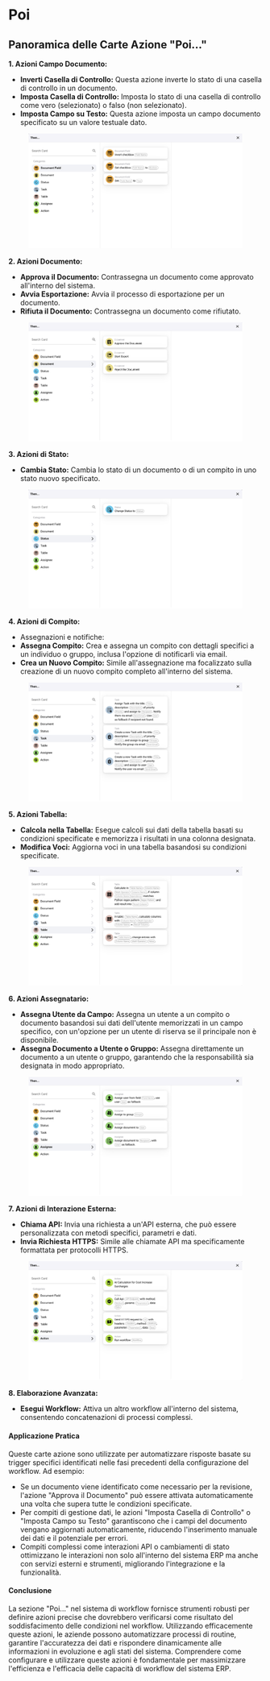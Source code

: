 # Poi

## Panoramica delle Carte Azione "Poi..."

**1. Azioni Campo Documento:**

* **Inverti Casella di Controllo:** Questa azione inverte lo stato di una casella di controllo in un documento.
* **Imposta Casella di Controllo:** Imposta lo stato di una casella di controllo come vero (selezionato) o falso (non selezionato).
* **Imposta Campo su Testo:** Questa azione imposta un campo documento specificato su un valore testuale dato.

<figure><img src="../../.gitbook/assets/then1.png" alt=""><figcaption></figcaption></figure>

**2. Azioni Documento:**

* **Approva il Documento:** Contrassegna un documento come approvato all'interno del sistema.
* **Avvia Esportazione:** Avvia il processo di esportazione per un documento.
* **Rifiuta il Documento:** Contrassegna un documento come rifiutato.

<figure><img src="../../.gitbook/assets/then2.png" alt=""><figcaption></figcaption></figure>

**3. Azioni di Stato:**

* **Cambia Stato:** Cambia lo stato di un documento o di un compito in uno stato nuovo specificato.

<figure><img src="../../.gitbook/assets/then3.png" alt=""><figcaption></figcaption></figure>

**4. Azioni di Compito:**

* Assegnazioni e notifiche:
* **Assegna Compito:** Crea e assegna un compito con dettagli specifici a un individuo o gruppo, inclusa l'opzione di notificarli via email.
* **Crea un Nuovo Compito:** Simile all'assegnazione ma focalizzato sulla creazione di un nuovo compito completo all'interno del sistema.

<figure><img src="../../.gitbook/assets/then4.png" alt=""><figcaption></figcaption></figure>

**5. Azioni Tabella:**

* **Calcola nella Tabella:** Esegue calcoli sui dati della tabella basati su condizioni specificate e memorizza i risultati in una colonna designata.
* **Modifica Voci:** Aggiorna voci in una tabella basandosi su condizioni specificate.

<figure><img src="../../.gitbook/assets/then5.png" alt=""><figcaption></figcaption></figure>

**6. Azioni Assegnatario:**

* **Assegna Utente da Campo:** Assegna un utente a un compito o documento basandosi sui dati dell'utente memorizzati in un campo specifico, con un'opzione per un utente di riserva se il principale non è disponibile.
* **Assegna Documento a Utente o Gruppo:** Assegna direttamente un documento a un utente o gruppo, garantendo che la responsabilità sia designata in modo appropriato.

<figure><img src="../../.gitbook/assets/then6.png" alt=""><figcaption></figcaption></figure>

**7. Azioni di Interazione Esterna:**

* **Chiama API:** Invia una richiesta a un'API esterna, che può essere personalizzata con metodi specifici, parametri e dati.
* **Invia Richiesta HTTPS:** Simile alle chiamate API ma specificamente formattata per protocolli HTTPS.

<figure><img src="../../.gitbook/assets/then7.png" alt=""><figcaption></figcaption></figure>

**8. Elaborazione Avanzata:**

* **Esegui Workflow:** Attiva un altro workflow all'interno del sistema, consentendo concatenazioni di processi complessi.

#### Applicazione Pratica

Queste carte azione sono utilizzate per automatizzare risposte basate su trigger specifici identificati nelle fasi precedenti della configurazione del workflow. Ad esempio:

* Se un documento viene identificato come necessario per la revisione, l'azione "Approva il Documento" può essere attivata automaticamente una volta che supera tutte le condizioni specificate.
* Per compiti di gestione dati, le azioni "Imposta Casella di Controllo" o "Imposta Campo su Testo" garantiscono che i campi del documento vengano aggiornati automaticamente, riducendo l'inserimento manuale dei dati e il potenziale per errori.
* Compiti complessi come interazioni API o cambiamenti di stato ottimizzano le interazioni non solo all'interno del sistema ERP ma anche con servizi esterni e strumenti, migliorando l'integrazione e la funzionalità.

#### Conclusione

La sezione "Poi..." nel sistema di workflow fornisce strumenti robusti per definire azioni precise che dovrebbero verificarsi come risultato del soddisfacimento delle condizioni nel workflow. Utilizzando efficacemente queste azioni, le aziende possono automatizzare processi di routine, garantire l'accuratezza dei dati e rispondere dinamicamente alle informazioni in evoluzione e agli stati del sistema. Comprendere come configurare e utilizzare queste azioni è fondamentale per massimizzare l'efficienza e l'efficacia delle capacità di workflow del sistema ERP.
